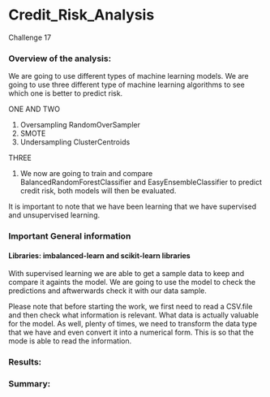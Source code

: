# Credit_Risk_Analysis
Challenge 17 


### Overview of the analysis:
We are going to use different types of machine learning models. We are going to use three different type of machine learning algorithms to see which one is better to predict risk. 

ONE AND TWO
1. Oversampling RandomOverSampler
2. SMOTE
3. Undersampling ClusterCentroids

THREE
1. We now are going to train and compare BalancedRandomForestClassifier and EasyEnsembleClassifier to predict credit risk, both models will then be evaluated.


It is important to note that we have been learning that we have supervised and unsupervised learning. 

### Important General information
#### Libraries: imbalanced-learn and scikit-learn libraries

 With supervised learning we are able to get a sample data to keep and compare it againts the model. We are going to use the model to check the predictions and aftwerwards check it with our data sample.

 Please note that before starting the work, we first need to read a CSV.file and then check what information is relevant. What data is actually valuable for the model. As well, plenty of times, we need to transform the data type that we have and even convert it into a numerical form. This is so that the mode is able to read the information. 


### Results: 


### Summary:
